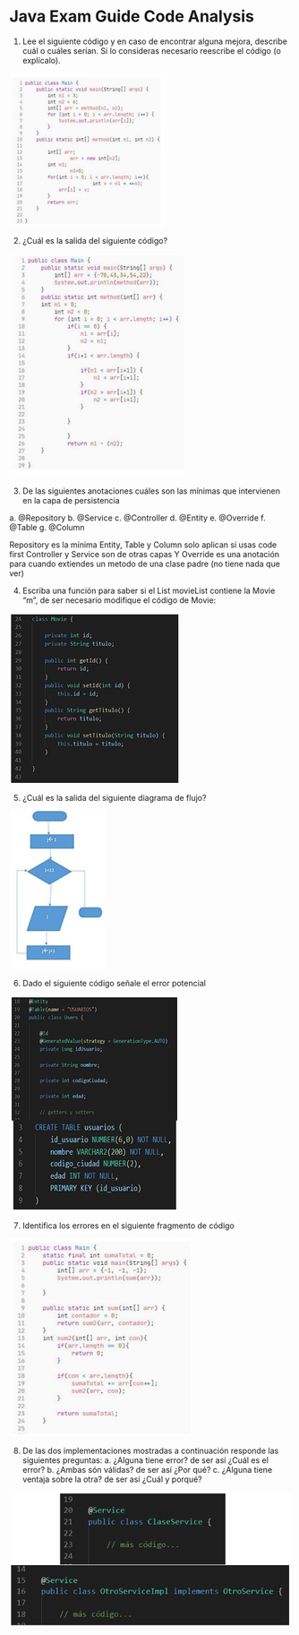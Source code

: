 # Java Exam Guide Code Analysis

1. Lee el siguiente código y en caso de encontrar alguna mejora, describe cuál o cuáles serían. Si lo consideras necesario reescribe el código (o explícalo). 

![img1](../code-analysis/images/1.png)

2. ¿Cuál es la salida del siguiente código?

![img2](../code-analysis/images/2.png)

3. De las siguientes anotaciones cuáles son las mínimas que intervienen en la capa de persistencia

a. @Repository
b. @Service
c. @Controller
d. @Entity
e. @Override
f. @Table
g. @Column

Repository es la mínima
Entity, Table y Column solo aplican si usas code first
Controller y Service son de otras capas
Y Override es una anotación para cuando extiendes un metodo de una clase padre (no tiene nada que ver)

4. Escriba una función para saber si el List<Movie> movieList contiene la Movie “m”, de ser necesario modifique el código de Movie:

![img3](../code-analysis/images/3.png)

5. ¿Cuál es la salida del siguiente diagrama de flujo?

![img4](../code-analysis/images/4.png)

6. Dado el siguiente código señale el error potencial

![img5](../code-analysis/images/5.png)

7. Identifica los errores en el siguiente fragmento de código

![img6](../code-analysis/images/6.png)

8. De las dos implementaciones mostradas a continuación responde las siguientes
preguntas:
a. ¿Alguna tiene error? de ser así ¿Cuál es el error?
b. ¿Ambas són válidas? de ser así ¿Por qué?
c. ¿Alguna tiene ventaja sobre la otra? de ser así ¿Cuál y porqué?

![img7](../code-analysis/images/7.png)